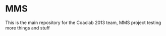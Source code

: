 MMS
===

This is the main repository for the Coaclab 2013 team, MMS project
testing more things and stuff

